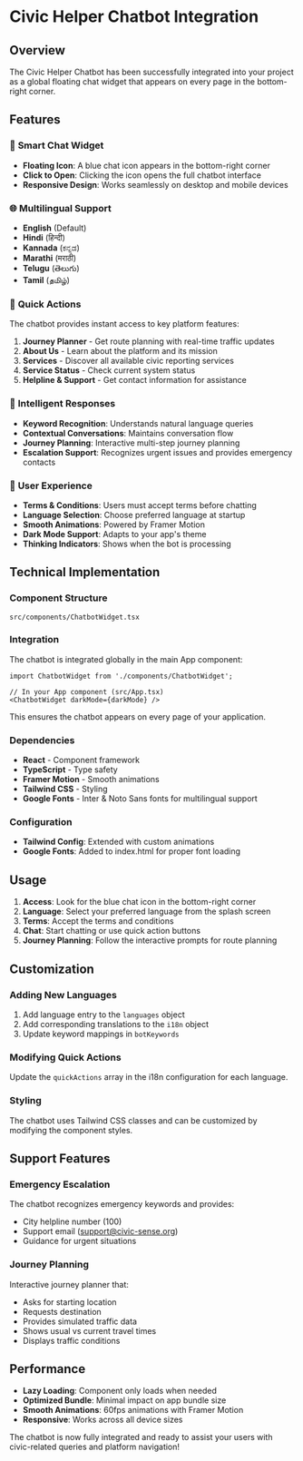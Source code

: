 # Civic Helper Chatbot Integration

## Overview
The Civic Helper Chatbot has been successfully integrated into your project as a global floating chat widget that appears on every page in the bottom-right corner.

## Features

### 🎯 **Smart Chat Widget**
- **Floating Icon**: A blue chat icon appears in the bottom-right corner
- **Click to Open**: Clicking the icon opens the full chatbot interface
- **Responsive Design**: Works seamlessly on desktop and mobile devices

### 🌐 **Multilingual Support**
- **English** (Default)
- **Hindi** (हिन्दी)
- **Kannada** (ಕನ್ನಡ)
- **Marathi** (मराठी)
- **Telugu** (తెలుగు)
- **Tamil** (தமிழ்)

### 🚀 **Quick Actions**
The chatbot provides instant access to key platform features:

1. **Journey Planner** - Get route planning with real-time traffic updates
2. **About Us** - Learn about the platform and its mission
3. **Services** - Discover all available civic reporting services
4. **Service Status** - Check current system status
5. **Helpline & Support** - Get contact information for assistance

### 🤖 **Intelligent Responses**
- **Keyword Recognition**: Understands natural language queries
- **Contextual Conversations**: Maintains conversation flow
- **Journey Planning**: Interactive multi-step journey planning
- **Escalation Support**: Recognizes urgent issues and provides emergency contacts

### 🎨 **User Experience**
- **Terms & Conditions**: Users must accept terms before chatting
- **Language Selection**: Choose preferred language at startup
- **Smooth Animations**: Powered by Framer Motion
- **Dark Mode Support**: Adapts to your app's theme
- **Thinking Indicators**: Shows when the bot is processing

## Technical Implementation

### Component Structure
```
src/components/ChatbotWidget.tsx
```

### Integration
The chatbot is integrated globally in the main App component:
```tsx
import ChatbotWidget from './components/ChatbotWidget';

// In your App component (src/App.tsx)
<ChatbotWidget darkMode={darkMode} />
```

This ensures the chatbot appears on every page of your application.

### Dependencies
- **React** - Component framework
- **TypeScript** - Type safety
- **Framer Motion** - Smooth animations
- **Tailwind CSS** - Styling
- **Google Fonts** - Inter & Noto Sans fonts for multilingual support

### Configuration
- **Tailwind Config**: Extended with custom animations
- **Google Fonts**: Added to index.html for proper font loading

## Usage

1. **Access**: Look for the blue chat icon in the bottom-right corner
2. **Language**: Select your preferred language from the splash screen
3. **Terms**: Accept the terms and conditions
4. **Chat**: Start chatting or use quick action buttons
5. **Journey Planning**: Follow the interactive prompts for route planning

## Customization

### Adding New Languages
1. Add language entry to the `languages` object
2. Add corresponding translations to the `i18n` object
3. Update keyword mappings in `botKeywords`

### Modifying Quick Actions
Update the `quickActions` array in the i18n configuration for each language.

### Styling
The chatbot uses Tailwind CSS classes and can be customized by modifying the component styles.

## Support Features

### Emergency Escalation
The chatbot recognizes emergency keywords and provides:
- City helpline number (100)
- Support email (support@civic-sense.org)
- Guidance for urgent situations

### Journey Planning
Interactive journey planner that:
- Asks for starting location
- Requests destination
- Provides simulated traffic data
- Shows usual vs current travel times
- Displays traffic conditions

## Performance
- **Lazy Loading**: Component only loads when needed
- **Optimized Bundle**: Minimal impact on app bundle size
- **Smooth Animations**: 60fps animations with Framer Motion
- **Responsive**: Works across all device sizes

The chatbot is now fully integrated and ready to assist your users with civic-related queries and platform navigation! 